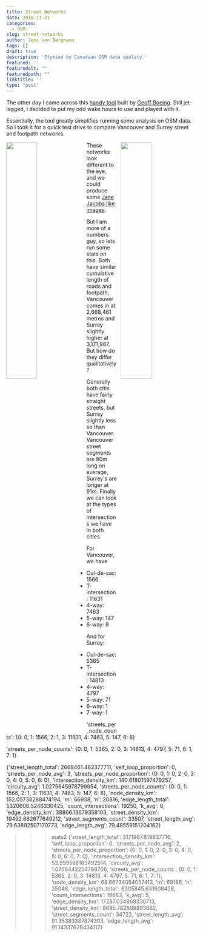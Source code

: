 ```yaml
---
title: Street Networks
date: 2016-11-21
categories:
  - OSM
slug: street-networks
author: Jens von Bergmann
tags: []
draft: true
description: 'Stymied by Canadian OSM data quality.'
featured: ''
featuredalt: ""
featuredpath: ""
linktitle: ''
type: "post"
---
```


The other day I came across this [handy tool](https://github.com/gboeing/osmnx) built by
[Geoff Boeing](https://twitter.com/gboeing). Still jet-lagged, I decided to put my odd wake hours to use and played with
it.

Essentially, the tool greatly simplifies running some analysis on OSM data. So I took it for a quick test drive to compare
Vancouver and Surrey street and footpath networks.

<img  src="/images/vancouver_streets.png" style="width:40%;float:left;margin-right:10px;">
<img  src="/images/surrey_streets.png" style="width:40%;float:right;margin-left:10px;">

These networks look different to the eye, and we could produce some [Jane Jacobs like images](http://i1.wp.com/geoffboeing.com/wp-content/uploads/2016/10/gs.jpg).

But I am more of a numbers guy, so lets run some stats on this. Both have similar cumulative length of roads and footpath,
Vancouver comes in at 2,668,461 metres and Surrey slightly higher at 3,171,987. But how do they differ qualitatively?

Generally both citis have fairly straight streets, but Surrey slightly less so than Vancouver. Vancouver street segments
are 80m long on average, Surrey's are longer at 91m. Finally we can look at the types of intersections we have in both cities.

For Vancouver, we have

* Cul-de-sac: 1566
* T-intersection: 11631
* 4-way: 7463
* 5-way: 147
* 6-way: 8

And for Surrey:
* Cul-de-sac: 5365
* T-intersection: 14813
* 4-way: 4797
* 5-way: 71
* 6-way: 1
* 7-way: 1


'streets_per_node_counts': {0: 0, 1: 1566, 2: 1, 3: 11631, 4: 7463, 5: 147, 6: 8}



'streets_per_node_counts': {0: 0, 1: 5365, 2: 0, 3: 14813, 4: 4797, 5: 71, 6: 1, 7: 1}

{'street_length_total': 2668461.462377711, 'self_loop_proportion': 0, 'streets_per_node_avg': 3, 'streets_per_node_proportion': {0: 0, 1: 0, 2: 0, 3: 0, 4: 0, 5: 0, 6: 0}, 'intersection_density_km': 140.61801597479257, 'circuity_avg': 1.0275645978799954, 'streets_per_node_counts': {0: 0, 1: 1566, 2: 1, 3: 11631, 4: 7463, 5: 147, 6: 8}, 'node_density_km': 152.05738288474194, 'm': 66938, 'n': 20816, 'edge_length_total': 5320606.5246330425, 'count_intersections': 19250, 'k_avg': 6, 'edge_density_km': 38866.13679358103, 'street_density_km': 19492.662677649212, 'street_segments_count': 33507, 'street_length_avg': 79.63892507170773, 'edge_length_avg': 79.48559151204162}
>>> stats2
{'street_length_total': 3171987.819937716, 'self_loop_proportion': 0, 'streets_per_node_avg': 2, 'streets_per_node_proportion': {0: 0, 1: 0, 2: 0, 3: 0, 4: 0, 5: 0, 6: 0, 7: 0}, 'intersection_density_km': 53.959568183492514, 'circuity_avg': 1.0706442254788706, 'streets_per_node_counts': {0: 0, 1: 5365, 2: 0, 3: 14813, 4: 4797, 5: 71, 6: 1, 7: 1}, 'node_density_km': 68.66734054057413, 'm': 69186, 'n': 25048, 'edge_length_total': 6305845.631608428, 'count_intersections': 19683, 'k_avg': 5, 'edge_density_km': 17287.034868330713, 'street_density_km': 8695.782809893662, 'street_segments_count': 34722, 'street_length_avg': 91.35383387874303, 'edge_length_avg': 91.14337628434117}
